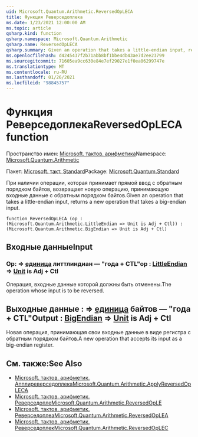 ```yaml
---
uid: Microsoft.Quantum.Arithmetic.ReversedOpLECA
title: Функция Реверседоплека
ms.date: 1/23/2021 12:00:00 AM
ms.topic: article
qsharp.kind: function
qsharp.namespace: Microsoft.Quantum.Arithmetic
qsharp.name: ReversedOpLECA
qsharp.summary: Given an operation that takes a little-endian input, returns a new operation that takes a big-endian input.
ms.openlocfilehash: d4245437f2b71abb8bf1bbe4db43ae7d2ee23799
ms.sourcegitcommit: 71605ea9cc630e84e7ef29027e1f0ea06299747e
ms.translationtype: MT
ms.contentlocale: ru-RU
ms.lasthandoff: 01/26/2021
ms.locfileid: "98845757"
---
```

# <a name="reversedopleca-function"></a><span data-ttu-id="4b189-102">Функция Реверседоплека</span><span class="sxs-lookup"><span data-stu-id="4b189-102">ReversedOpLECA function</span></span>

<span data-ttu-id="4b189-103">Пространство имен: [Microsoft. тактов. арифметика](xref:Microsoft.Quantum.Arithmetic)</span><span class="sxs-lookup"><span data-stu-id="4b189-103">Namespace: [Microsoft.Quantum.Arithmetic](xref:Microsoft.Quantum.Arithmetic)</span></span>

<span data-ttu-id="4b189-104">Пакет: [Microsoft. такт. Standard](https://nuget.org/packages/Microsoft.Quantum.Standard)</span><span class="sxs-lookup"><span data-stu-id="4b189-104">Package: [Microsoft.Quantum.Standard](https://nuget.org/packages/Microsoft.Quantum.Standard)</span></span>


<span data-ttu-id="4b189-105">При наличии операции, которая принимает прямой ввод с обратным порядком байтов, возвращает новую операцию, принимающую входные данные с обратным порядком байтов.</span><span class="sxs-lookup"><span data-stu-id="4b189-105">Given an operation that takes a little-endian input, returns a new operation that takes a big-endian input.</span></span>

```qsharp
function ReversedOpLECA (op : (Microsoft.Quantum.Arithmetic.LittleEndian => Unit is Adj + Ctl)) : (Microsoft.Quantum.Arithmetic.BigEndian => Unit is Adj + Ctl)
```


## <a name="input"></a><span data-ttu-id="4b189-106">Входные данные</span><span class="sxs-lookup"><span data-stu-id="4b189-106">Input</span></span>

### <a name="op--littleendian--unit--is-adj--ctl"></a><span data-ttu-id="4b189-107">Op: [](xref:Microsoft.Quantum.Arithmetic.LittleEndian) => [единица](xref:microsoft.quantum.lang-ref.unit) литтлиндиан — "года + CTL"</span><span class="sxs-lookup"><span data-stu-id="4b189-107">op : [LittleEndian](xref:Microsoft.Quantum.Arithmetic.LittleEndian) => [Unit](xref:microsoft.quantum.lang-ref.unit)  is Adj + Ctl</span></span>

<span data-ttu-id="4b189-108">Операция, входные данные которой должны быть отменены.</span><span class="sxs-lookup"><span data-stu-id="4b189-108">The operation whose input is to be reversed.</span></span>



## <a name="output--bigendian--unit--is-adj--ctl"></a><span data-ttu-id="4b189-109">Выходные данные [](xref:Microsoft.Quantum.Arithmetic.BigEndian) : => [единица](xref:microsoft.quantum.lang-ref.unit) байтов — "года + CTL"</span><span class="sxs-lookup"><span data-stu-id="4b189-109">Output : [BigEndian](xref:Microsoft.Quantum.Arithmetic.BigEndian) => [Unit](xref:microsoft.quantum.lang-ref.unit)  is Adj + Ctl</span></span>

<span data-ttu-id="4b189-110">Новая операция, принимающая свои входные данные в виде регистра с обратным порядком байтов.</span><span class="sxs-lookup"><span data-stu-id="4b189-110">A new operation that accepts its input as a big-endian register.</span></span>

## <a name="see-also"></a><span data-ttu-id="4b189-111">См. также:</span><span class="sxs-lookup"><span data-stu-id="4b189-111">See Also</span></span>

- [<span data-ttu-id="4b189-112">Microsoft. тактов. арифметик. Апплиреверседоплека</span><span class="sxs-lookup"><span data-stu-id="4b189-112">Microsoft.Quantum.Arithmetic.ApplyReversedOpLECA</span></span>](xref:Microsoft.Quantum.Arithmetic.ApplyReversedOpLECA)
- [<span data-ttu-id="4b189-113">Microsoft. тактов. арифметик. Реверседопле</span><span class="sxs-lookup"><span data-stu-id="4b189-113">Microsoft.Quantum.Arithmetic.ReversedOpLE</span></span>](xref:Microsoft.Quantum.Arithmetic.ReversedOpLE)
- [<span data-ttu-id="4b189-114">Microsoft. тактов. арифметик. Реверседоплеа</span><span class="sxs-lookup"><span data-stu-id="4b189-114">Microsoft.Quantum.Arithmetic.ReversedOpLEA</span></span>](xref:Microsoft.Quantum.Arithmetic.ReversedOpLEA)
- [<span data-ttu-id="4b189-115">Microsoft. тактов. арифметик. Реверседоплек</span><span class="sxs-lookup"><span data-stu-id="4b189-115">Microsoft.Quantum.Arithmetic.ReversedOpLEC</span></span>](xref:Microsoft.Quantum.Arithmetic.ReversedOpLEC)